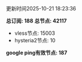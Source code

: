 更新时间2025-10-21 18:23:36

**总订阅: 188**
**总节点: 42117**
- vless节点: 15003
- hysteria2节点: 10

**google ping有效节点: 187**
